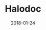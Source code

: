---
layout: site
title: "Halodoc"
date: 2018-01-24
categories: [community]
version: 5.0.0
major: 5
minor: 0
patch: 0
slug: halodoc
link: https://www.halodoc.com
submitter: lpolepeddi
permalink: /sites/:slug
---